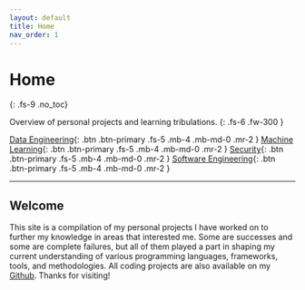 ```yaml
---
layout: default
title: Home
nav_order: 1
---
```


# Home
{: .fs-9 .no_toc}

Overview of personal projects and learning tribulations.
{: .fs-6 .fw-300 }

[Data Engineering](/data-engineering){: .btn .btn-primary .fs-5 .mb-4 .mb-md-0 .mr-2 } [Machine Learning](/machine-learning){: .btn .btn-primary .fs-5 .mb-4 .mb-md-0 .mr-2 } [Security](/security){: .btn .btn-primary .fs-5 .mb-4 .mb-md-0 .mr-2 } [Software Engineering](/software-engineering){: .btn .btn-primary .fs-5 .mb-4 .mb-md-0 .mr-2 } 

---

## Welcome

This site is a compilation of my personal projects I have worked on to further my knowledge in areas that interested me. Some are successes and some are complete failures, but all of them played a part in shaping my current understanding of various programming languages, frameworks, tools, and methodologies.  All coding projects are also available on my [Github](https://github.com/vengaza). Thanks for visiting! 

<script src="https://unpkg.com/@lottiefiles/lottie-player@latest/dist/lottie-player.js"></script>
<p align="center"><lottie-player src="https://assets1.lottiefiles.com/packages/lf20_wci9dxrs.json"  background="transparent"  speed="1"  style="width: 300px; height: 300px;"  loop controls autoplay></lottie-player></p>